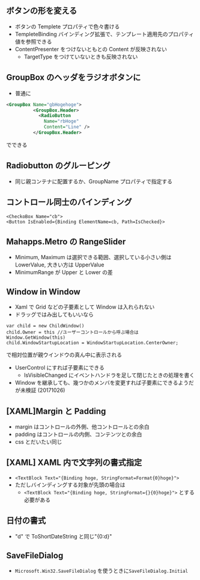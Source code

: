 ## ボタンの形を変える

- ボタンの Templete プロパティで色々書ける
- TempleteBinding バインディング拡張で、テンプレート適用先のプロパティ値を参照できる
- ContentPresenter をつけないともとの Content が反映されない
  - TargetType をつけていないときも反映されない

## GroupBox のヘッダをラジオボタンに

- 普通に

```xml
<GroupBox Name="gbHogehoge">
          <GroupBox.Header>
            <RadioButton
              Name="rbHoge"
              Content="Line" />
          </GroupBox.Header>
```

でできる

## Radiobutton のグルーピング

- 同じ親コンテナに配置するか、GroupName プロパティで指定する

## コントロール同士のバインディング

```xaml
<CheckoBox Name="cb">
<Button IsEnabled={Binding ElementName=cb, Path=IsChecked}>
```

## Mahapps.Metro の RangeSlider

- Minimum, Maximum は選択できる範囲、選択している小さい側は LowerValue, 大きい方は UpperValue
- MinimumRange が Upper と Lower の差

## Window in Window

- Xaml で Grid などの子要素として Window は入れられない
- ドラッグではみ出してもいいなら

```
var child = new ChildWindow()
child.Owner = this //ユーザーコントロールから呼ぶ場合はWindow.GetWindow(this)
child.WindowStartupLocation = WindowStartupLocation.CenterOwner;
```

で相対位置が親ウインドウの真ん中に表示される

- UserControl にすれば子要素にできる
  - IsVisibleChanged にイベントハンドラを足して閉じたときの処理を書く
- Window を継承しても、幾つかのメンバを変更すれば子要素にできるようだが未検証 (20171026)

## [XAML]Margin と Padding

- margin はコントロールの外側、他コントロールとの余白
- padding はコントロールの内側、コンテンツとの余白
- css とだいたい同じ

## [XAML] XAML 内で文字列の書式指定

- `<TextBlock Text="{Binding hoge, StringFormat=Format{0}hoge}">`
- ただしバインディングする対象が先頭の場合は
  - `<TextBlock Text="{Binding hoge, StringFormat={}{0}hoge}">`
    とする必要がある

## 日付の書式

- "d" で ToShortDateString と同じ"{0:d}"

## SaveFileDialog

- `Microsoft.Win32.SaveFileDialog` を使うときに`SaveFileDialog.Initial`

